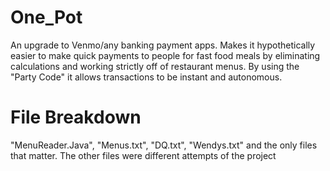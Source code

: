 # One_Pot
An upgrade to Venmo/any banking payment apps. Makes it hypothetically easier to make quick payments to people for fast food meals by eliminating calculations and working strictly off of restaurant menus. By using the "Party Code" it allows transactions to be instant and autonomous.
# File Breakdown
"MenuReader.Java", "Menus.txt", "DQ.txt", "Wendys.txt" and the only files that matter. The other files were different attempts of the project
